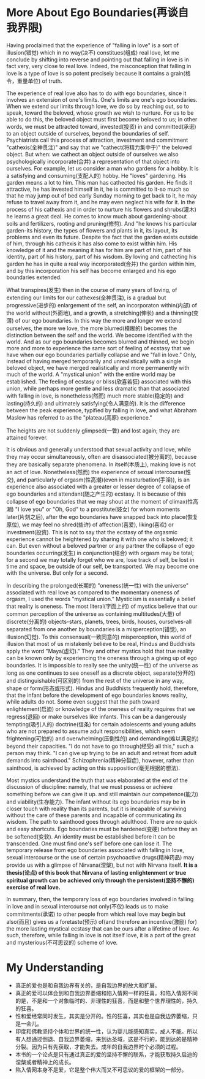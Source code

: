 # More About Ego Boundaries(再谈自我界限)
Having proclaimed that the experience of "falling in love" is a sort of illusion(错觉) which in no way(决不) constitues(组成) real love, let me conclude by shifting into reverse and pointing out that falling in love is in fact very, very close to real love. Indeed, the misconception that falling in love is a type of love is so potent precisely because it contains a grain(格令，重量单位) of truth.


The experience of real love also has to do with ego boundaries, since it involves an extension of one's limits. One's limits are one's ego boundaries. When we extend our limits through love, we do so by reaching out, so to speak, toward the beloved, whose growth we wish to nurture. For us to be able to do this, the beloved object must first become beloved to us; in other words, we must be attracted toward, invested(投资) in and committed(承诺) to an object outside of ourselves, beyond the boundaries of self. Psychiatrists call this process of attraction, investment and commitment "cathexis(全神贯注)" and say that we "cathect(将精力集中于)" the beloved object. But when: we cathect an object outside of ourselves we also psychologically incorporate(合并) a representation of that object into ourselves. For example, let us consider a man who gardens for a hobby. It is a satisfying and consuming(支配人的) hobby. He "loves" gardening. His garden means a lot to him. This man has cathected his garden. He finds it attractive, he has invested himself in it, he is committed to it-so much so that he may jump out of bed early Sunday morning to get back to it, he may refuse to travel away from it, and he may even neglect his wife for it. In the process of his cathexis and in order to nurture his flowers and shrubs(灌木) he learns a great deal. He comes to know much about gardening-about soils and fertilizers, rooting and pruning(修剪). And "he knows his particular garden-its history, the types of flowers and plants in it, its layout, its problems and even its future. Despite the fact that  the garden exists outside of him, through his cathexis it has also come to exist within him. His knowledge of it and the meaning it has for him are part of him, part of his identity, part of his history, part of his wisdom. By loving and cathecting his garden he has in quite a real way incorporated(合并) the garden within him, and by this incorporation his self has become enlarged and his ego boundaries extended.


What transpires(发生) then in the course of many years of loving, of extending our limits for our cathexes(全神贯注), is a gradual but progressive(进步的) enlargement of the self, an incorporaton within(内部) of the world without(外面地), and a growth, a stretching(伸长) and a thinning(变薄) of our ego boundaries. In this way the more and longer we extend ourselves, the more we love, the more blurred(模糊的) becomes the distinction between the self and the world. We become identified with the world. And as our ego boundaries becomes blurred and thinned, we begin more and more to experience the same sort of feeling of ecstasy that we have when our ego boundaries partially collapse and we "fall in love." Only, instead of having merged temporarily and unrealistically with a single beloved object, we have merged realistically and more permanently with much of the world. A "mystical union" with the entire world may be established. The feeling of ecstasy or bliss(欣喜若狂) associated with this union, while perhaps more gentle and less dramatic than that associated with falling in love, is nonetheless(然而) much more stable(稳定的) and lasting(持久的) and ultimately satisfying(令人满意的). It is the difference between the peak experience, typified by falling in love, and what Abraham Maslow has referred to as the "plateau(高原) experience."


The heights are not suddenly glimpsed(一瞥) and lost again; they are attained forever.


It is obvious and generally understood that sexual activity and love, while they may occur simultaneously, often are disassociated(被分离的), because they are basically separate phenomena. In itself(本质上), making love is not an act of love. Nonetheless(然而) the experience of sexual intercourse(性交), and particularly of orgasm(性高潮)(even in masturbation(手淫)), is an experience also associated with a greater or lesser degree of collapse of ego boundaries and attendant(随之产生的) ecstasy. It is because of this collapse of ego boundaries that we may shout at the moment of climax(性高潮) "I love you" or "Oh, God" to a prostitute(妓女) for whom moments later(片刻之后), after the ego boundaries have snapped back into place(恢复原位), we may feel no shred(些许) of affection(喜爱), liking(喜欢) or investment(投资). This is not to say that the ecstasy of the orgasmic experience cannot be heightened by sharing it with one who is beloved; it can. But even without a beloved partner or any partner the collapse of ego boundaries occurring(发生) in conjunction(结合) with orgasm may be total; for a second we may totally forget who we are, lose track of self, be lost in time and space, be outside of our self, be transported. We may become one with the universe. But only for a second.


In describing the prolonged(长期的) "oneness(统一性) with the universe" associated with real love as compared to the momentary oneness of orgasm, I used the words "mystical union." Mysticism is essentially a belief that reality is oneness. The most literal(字面上的) of mystics believe that our common perception of the universe as containing multitudes(大量) of discrete(分离的) objects-stars, planets, trees, birds, houses, ourselves-all separated from one another by boundaries is a misperception(错觉), an illusion(幻觉). To this consensual(一致同意的) misperception, this world of illusion that most of us mistakenly believe to be real, Hindus and Buddhists apply the word "Maya(虚幻)." They and other mystics hold that true reality can be known only by experiencing the oneness through a giving up of ego boundaries. It is impossible to really see the unity(统一性) of the universe as long as one continues to see oneself as a discrete object, separate(分开的) and distinguishable(可区别的) from the rest of the universe in any way, shape or form(形态或形式). Hindus and Buddhists frequently hold, therefore, that the infant before the development of ego boundaries knows reality, while adults do not. Some even suggest that the path toward enlightement(启迪) or knowledge of the oneness of reality requires that we regress(退回) or make ourselves like infants. This can be a dangerously tempting(吸引人的) doctrine(信条) for certain adolescents and young adults who are not prepared to assume adult responsibilities, which seem frightening(可怕的) and overwhelming(压倒性的) and demanding(难以满足的) beyond their capacities. "I do not have to go through(经受) all this," such a person may think. "I can give up trying to be an adult and retreat from adult demands into sainthood." Schizophrenia(精神分裂症), however, rather than sainthood, is achieved by acting on this supposition(毫无根据的想法).


Most mystics understand the truth that was elaborated at the end of the discussion of discipline: namely, that we must possess or achieve something before we can give it up. and still maintain our competence(能力) and viability(生存能力). The infant without its ego boundaries may be in closer touch with reality than its parents, but it is incapable of surviving without the care of these parents and incapable of communicating its wisdom. The path to sainthood goes through adulthood. There are no quick and easy shortcuts. Ego boundaries must be hardened(变硬) before they an be softened(变软). An identity must be established before it can be transcended. One must find one's self before one can lose it. The temporary release from ego boundaries associated with falling in love, sexual intercourse or the use of certain psychoactive drugs(精神药品) may provide us with a glimpse of Nirvana(涅槃), but not with Nirvana itself. **It is a thesis(论点) of this book that Nirvana of lasting enlightenment or true spiritual growth can be achieved only through the persistent(坚持不懈的) exercise of real love.**


In summary, then, the temporary loss of ego boundaries involved in falling in love and in sexual intercourse not only(不仅) leads us to make commitments(承诺) to other people from which real love may begin but also(而且) gives us a foretaste(预示) of(and therefore an incentive(激励) for) the more lasting mystical ecstasy that can be ours after a lifetime of love. As such, therefore, while falling in love is not itself love, it is a part of the great and mysterious(不可思议的) scheme of love.
# My Understanding
* 真正的爱也是和自我边界有关的，是自我边界的放大和扩展。
* 真正的爱可以体会到和自我边界萎缩和陷入情网一样的狂喜。和陷入情网不同的是，不是和一个对象临时的、非理性的狂喜，而是和整个世界理性的，持久的狂喜。
* 性和爱经常同时发生，其实是分开的。性的狂喜，其实也是自我边界萎缩，只是一会儿。
* 印度和佛教坚持个体和世界的统一性，认为婴儿能感知真实，成人不能。所以有人想通过倒退、自我边界萎缩，来到达圣域，这是不行的，能到达的是精神分裂。因为只有先获取，才能失去。成年的自我边界时个必须的过程。
* 本书的一个论点是只有通过真正的爱的坚持不懈的联系，才能获取持久启迪的涅槃或者精神上的成长。
* 陷入情网本身不是爱，它是整个伟大而又不可思议的爱的框架的一部分。
